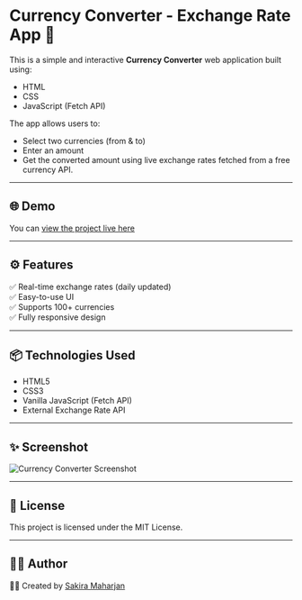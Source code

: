 # Currency Converter - Exchange Rate App 💱

This is a simple and interactive **Currency Converter** web application built using:
- HTML
- CSS
- JavaScript (Fetch API)

The app allows users to:
- Select two currencies (from & to)
- Enter an amount
- Get the converted amount using live exchange rates fetched from a free currency API.

---

## 🌐 Demo

You can [view the project live here](http://192.168.100.4:5500/Currency_Converter/index.html)

---

## ⚙️ Features

✅ Real-time exchange rates (daily updated)  
✅ Easy-to-use UI  
✅ Supports 100+ currencies  
✅ Fully responsive design

---

## 📦 Technologies Used

- HTML5
- CSS3
- Vanilla JavaScript (Fetch API)
- External Exchange Rate API

---

## ✨ Screenshot

![Currency Converter Screenshot](![Screenshot]("C:\Users\Dell\OneDrive\Pictures\Screenshots\Screenshot.png.png")
)

---

## 📜 License
This project is licensed under the MIT License.

---

## 🙋‍♂️ Author
👩‍💻 Created by [Sakira Maharjan](https://github.com/Ssakira)

